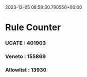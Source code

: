 2023-12-05 08:59:30.790556+00:00
# Rule Counter 
 ### UCATE : 401903

 ### Veneto : 155869

 ### Allowlist : 13930
